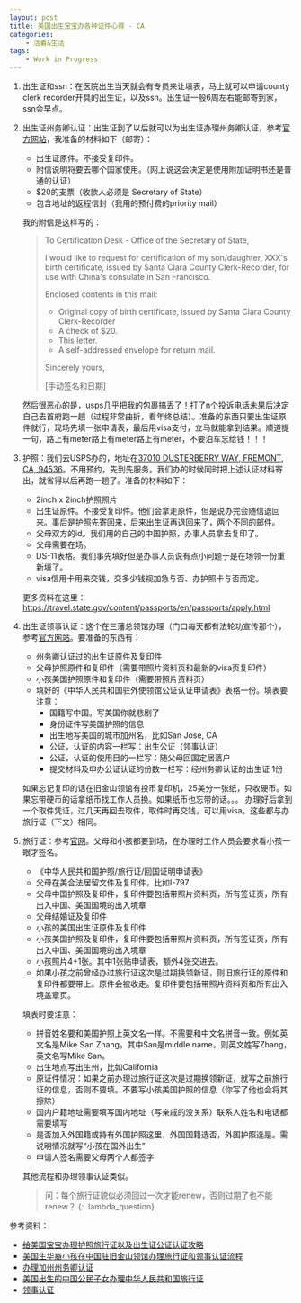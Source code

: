 ```yaml
---
layout: post
title: 美国出生宝宝办各种证件心得 - CA
categories:
    - 活着&生活
tags:
    - Work in Progress
---
```


1. 出生证和ssn：在医院出生当天就会有专员来让填表，马上就可以申请county clerk recorder开具的出生证，以及ssn。出生证一般6周左右能邮寄到家，ssn会早点。
1. 出生证州务卿认证：出生证到了以后就可以为出生证办理州务卿认证，参考[官方网站](http://www.sos.ca.gov/notary/authentication/)，我准备的材料如下（邮寄）：
   
   - 出生证原件。不接受复印件。
   - 附信说明将要去哪个国家使用。（网上说这会决定是使用附加证明书还是普通的认证）
   - $20的支票（收款人必须是 Secretary of State）
   - 包含地址的返程信封（我用的预付费的priority mail）

   我的附信是这样写的：

   > To Certification Desk - Office of the Secretary of State,
   > 
   > I would like to request for certification of my son/daughter, XXX's
   > birth certificate, issued by Santa Clara County Clerk-Recorder, for use with
   > China's consulate in San Francisco.
   > 
   > Enclosed contents in this mail:
   > - Original copy of birth certificate, issued by Santa Clara County Clerk-Recorder
   > - A check of $20.
   > - This letter.
   > - A self-addressed envelope for return mail.
   > 
   > Sincerely yours,
   > 
   > [手动签名和日期]

   然后很恶心的是，usps几乎把我的包裹搞丢了！打了n个投诉电话未果后决定自己去首府跑一趟（过程非常曲折，看年终总结）。准备的东西只要出生证原件就行，现场先填一张申请表，最后用visa支付，立马就能拿到结果。顺道提一句，路上有meter路上有meter路上有meter，不要泊车忘给钱！！！
1. 护照：我们去USPS办的，地址在[37010 DUSTERBERRY WAY, FREMONT, CA, 94536](https://www.google.com/maps/place/37010+Dusterberry+Way,+Fremont,+CA+94536/@37.5558872,-122.0157803,17z/data=!3m1!4b1!4m5!3m4!1s0x808fbf9f3081fa69:0x265d42f0a7cb5dc0!8m2!3d37.555883!4d-122.0135916)。不用预约，先到先服务。我们办的时候同时把上述认证材料寄出，就省得以后再跑一趟了。准备的材料如下：
   
   - 2inch x 2inch护照照片
   - 出生证原件。不接受复印件。他们会拿走原件，但是说办完会随信退回来。事后是护照先寄回来，后来出生证再退回来了，两个不同的邮件。
   - 父母双方的id。我们用的自己的中国护照，办事人员拿去复印了。
   - 父母需要在场。
   - DS-11表格。我们事先填好但是办事人员说有点小问题于是在场领一份重新填了。
   - visa信用卡用来交钱，交多少钱视加急与否、办护照卡与否而定。

   更多资料在这里：<https://travel.state.gov/content/passports/en/passports/apply.html>
1. 出生证领事认证：这个在三藩总领馆办理（门口每天都有法轮功宣传那个），参考[官方网站](http://www.chinaconsulatesf.org/chn/qianzhen/gzrz/t1236894.htm)。要准备的东西有：

   - 州务卿认证过的出生证原件及复印件
   - 父母护照原件和复印件（需要带照片资料页和最新的visa页复印件）
   - 小孩美国护照原件和复印件（需要带照片资料页）
   - 填好的《中华人民共和国驻外使领馆公证认证申请表》表格一份。填表要注意：
     - 国籍写中国。写美国你就悲剧了
     - 身份证件写美国护照的信息
     - 出生地写美国的城市加州名，比如San Jose, CA
     - 公证，认证的内容一栏写：出生公证（领事认证）
     - 公证，认证的使用目的一栏写：随父母回国定居落户
     - 提交材料及申办公证认证的份数一栏写：经州务卿认证的出生证 1份

   如果忘记复印的话在旧金山领馆有投币复印机，25美分一张纸，只收硬币。如果忘带硬币的话拿纸币找工作人员换。如果纸币也忘带的话。。。
   办理好后拿到一个取件凭证，过几天再回去取件，取件时再交钱，可以用visa。这些都与办旅行证（下文）相同。
1. 旅行证：参考[官网](http://www.chinaconsulatesf.org/chn/qianzhen/fzlxz)。父母和小孩都要到场，在办理时工作人员会要求看小孩一眼才签名。
   
   - 《中华人民共和国护照/旅行证/回国证明申请表》
   - 父母在美合法居留文件及复印件，比如I-797
   - 父母中国护照及复印件，复印件要包括带照片资料页，所有签证页，所有出入中国、美国国境的出入境章
   - 父母结婚证及复印件
   - 小孩的美国出生证原件及复印件
   - 小孩美国护照及复印件，复印件要包括带照片资料页，所有签证页，所有出入中国、美国国境的出入境章
   - 小孩照片4+1张。其中1张贴申请表，额外4张交进去。
   - 如果小孩之前曾经办过旅行证这次是过期换领新证，则旧旅行证的原件和复印件都要带上。原件会被收走。复印件要包括带照片资料页和所有出入境盖章页。

   填表时要注意：

   - 拼音姓名要和美国护照上英文名一样。不需要和中文名拼音一致。例如英文名是Mike San Zhang，其中San是middle name，则英文姓写Zhang，英文名写Mike San。
   - 出生地点写出生州，比如California
   - 原证件情况：如果之前办理过旅行证这次是过期换领新证，就写之前旅行证的信息，否则不要填。不要写小孩美国护照的信息（你写了他也会将其擦除）
   - 国内户籍地址需要填写国内地址（写亲戚的没关系）联系人姓名和电话都需要填写
   - 是否加入外国籍或持有外国护照这里，外国国籍选否，外国护照选是。需说明情况就写“小孩在国外出生”
   - 申请人签名需要父母两个人都签字

   其他流程和办理领事认证类似。

   > 问：每个旅行证貌似必须回过一次才能renew，否则过期了也不能renew？
     {: .lambda_question}

参考资料：
- [给美国宝宝办理护照旅行证以及出生证公证认证攻略](http://blog.sina.com.cn/s/blog_696aea200101g3n7.html)
- [美国生华裔小孩在中国驻旧金山领馆办理旅行证和领事认证流程](https://b.henryzhou.com/index.php/2014/04/american_born_kid_chinese_travel_documents/)
- [办理加州州务卿认证](https://www.delphij.net/wiki/kb/usa/california/sos_certification)
- [美国出生的中国公民子女办理中华人民共和国旅行证](https://www.delphij.net/wiki/kb/usa/prc/sfconsulate/traveldocument)
- [领事认证](https://www.delphij.net/wiki/kb/usa/prc/sfconsulate/cc)
